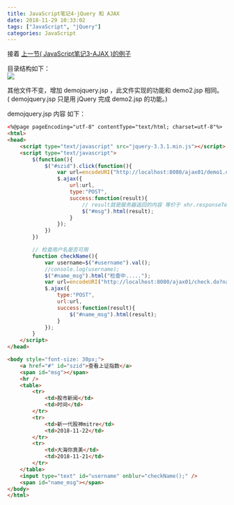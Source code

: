 ```yaml
---
title: JavaScript笔记4-jQuery 和 AJAX
date: 2018-11-29 10:33:02
tags: ["JavaScript", "jQuery"]
categories: JavaScript
---
```


接着 [上一节( JavaScript笔记3-AJAX )的例子](https://mitrecx.github.io/2018/11/20/JavaScript%E7%AC%94%E8%AE%B03-AJAX/#head4)  

目录结构如下：  
![](https://mitre.oss-cn-hangzhou.aliyuncs.com/blog-2018-11/2018-11-29_155751.png)  

其他文件不变，增加 demojquery.jsp ，此文件实现的功能和 demo2.jsp 相同。  
( demojquery.jsp 只是用 jQuery 完成 demo2.jsp 的功能。)  

demojquery.jsp 内容 如下：  
```html
<%@page pageEncoding="utf-8" contentType="text/html; charset=utf-8"%>
<html>
<head>
	<script type="text/javascript" src="jquery-3.3.1.min.js"></script>
	<script type="text/javascript">
		$(function(){
			$("#szid").click(function(){
				var url=encodeURI("http://localhost:8080/ajax01/demo1.do");
				$.ajax({
					url:url,
					type:"POST",
					success:function(result){
						// result就是服务器返回的内容 等价于 xhr.responseText
						$("#msg").html(result);
					}
				});
			})
		})

		// 检查用户名是否可用
		function checkName(){
			var username=$("#username").val();
			//console.log(username);
			$("#name_msg").html("检查中.....");
			var url=encodeURI("http://localhost:8080/ajax01/check.do?name="+username);
			$.ajax({
				type:"POST",
				url:url,
				success:function(result){
					$("#name_msg").html(result);
				}
			});
		}
	</script>
</head>

<body style="font-size: 30px;">
	<a href="#" id="szid">查看上证指数</a>
	<span id="msg"></span>
	<hr />
	<table>
		<tr>
			<td>股市新闻</td>
			<td>时间</td>
		</tr>
		<tr>
			<td>新一代股神mitre</td>
			<td>2018-11-22</td>
		</tr>
		<tr>
			<td>大海你真美</td>
			<td>2018-11-21</td>
		</tr>
	</table>
	<input type="text" id="username" onblur="checkName();" />
	<span id="name_msg"></span>
</body>
</html>
```
